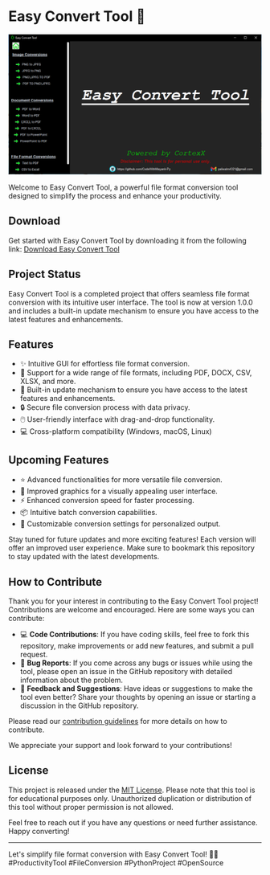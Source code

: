 # Easy Convert Tool 🚀

![Easy Convert Tool](https://github.com/CodeWithMayank-Py/easy-convert-tool/blob/main/ECTool_image.png)

Welcome to Easy Convert Tool, a powerful file format conversion tool designed to simplify the process and enhance your productivity.

## Download

Get started with Easy Convert Tool by downloading it from the following link: [Download Easy Convert Tool](https://drive.google.com/drive/folders/1yuMe_az3qaygMWr25jgn9yQReZrBdqFG?usp=sharing)

## Project Status

Easy Convert Tool is a completed project that offers seamless file format conversion with its intuitive user interface. The tool is now at version 1.0.0 and includes a built-in update mechanism to ensure you have access to the latest features and enhancements.


## Features

- ✨ Intuitive GUI for effortless file format conversion.
- 📁 Support for a wide range of file formats, including PDF, DOCX, CSV, XLSX, and more.
- 🔄 Built-in update mechanism to ensure you have access to the latest features and enhancements.
- 🔒 Secure file conversion process with data privacy.
- 🖱️ User-friendly interface with drag-and-drop functionality.
- 💻 Cross-platform compatibility (Windows, macOS, Linux)

## Upcoming Features

- ⭐️ Advanced functionalities for more versatile file conversion.
- 🚀 Improved graphics for a visually appealing user interface.
- ⚡️ Enhanced conversion speed for faster processing.
- 📦 Intuitive batch conversion capabilities.
- 🎨 Customizable conversion settings for personalized output.

Stay tuned for future updates and more exciting features! Each version will offer an improved user experience. Make sure to bookmark this repository to stay updated with the latest developments.


## How to Contribute

Thank you for your interest in contributing to the Easy Convert Tool project! Contributions are welcome and encouraged. Here are some ways you can contribute:

- 💻 **Code Contributions**: If you have coding skills, feel free to fork this repository, make improvements or add new features, and submit a pull request.
- 🐛 **Bug Reports**: If you come across any bugs or issues while using the tool, please open an issue in the GitHub repository with detailed information about the problem.
- 🌟 **Feedback and Suggestions**: Have ideas or suggestions to make the tool even better? Share your thoughts by opening an issue or starting a discussion in the GitHub repository.

Please read our [contribution guidelines](CONTRIBUTING.md) for more details on how to contribute.

We appreciate your support and look forward to your contributions!


## License

This project is released under the [MIT License](LICENSE). Please note that this tool is for educational purposes only. Unauthorized duplication or distribution of this tool without proper permission is not allowed.

Feel free to reach out if you have any questions or need further assistance. Happy converting!


---

Let's simplify file format conversion with Easy Convert Tool! 🎉💼 #ProductivityTool #FileConversion #PythonProject #OpenSource
